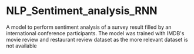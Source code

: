 # NLP_Sentiment_analysis_RNN
A model to perform sentiment analysis of a survey result filled by an international conference participants. The model was trained with IMDB's movie review and restaurant review dataset as the more relevant dataset is not available
